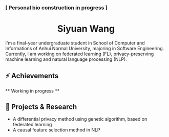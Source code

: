 ### [ Personal bio construction in progress ]

<h1 align="center">Siyuan Wang</h1>

I'm a final-year undergraduate student in School of Computer and Informations of Anhui Normal University, majoring in Software Engineering. Currently, I am working on federated learning (FL), privacy-preserving machine learning and natural language processing (NLP).

## ⚡ Achievements
** Working in progress **

## 🔭 Projects & Research
- A differential privacy method using genetic algorithm, based on federated learning
- A causal feature selection method in NLP

<!--
**shadowblade0256/shadowblade0256** is a ✨ _special_ ✨ repository because its `README.md` (this file) appears on your GitHub profile.

Here are some ideas to get you started:

- 🔭 I’m currently working on ...
- 🌱 I’m currently learning ...
- 👯 I’m looking to collaborate on ...
- 🤔 I’m looking for help with ...
- 💬 Ask me about ...
- 📫 How to reach me: ...
- 😄 Pronouns: ...
- ⚡ Fun fact: ...
-->
